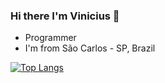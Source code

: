 ### Hi there I'm Vinicius  👋

* Programmer
* I'm from São Carlos - SP, Brazil

[![Top Langs](https://github-readme-stats.vercel.app/api/top-langs/?username=viniciussm07&layout=compact)](https://github.com/anuraghazra/github-readme-stats)
